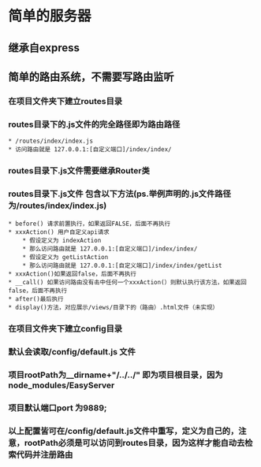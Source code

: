 # 简单的服务器
## 继承自express
## 简单的路由系统，不需要写路由监听
### 在项目文件夹下建立routes目录
### routes目录下的.js文件的完全路径即为路由路径
    * /routes/index/index.js 
    * 访问路由就是 127.0.0.1:[自定义端口]/index/index/
### routes目录下.js文件需要继承Router类
### routes目录下.js文件 包含以下方法(ps.举例声明的.js文件路径为/routes/index/index.js)
    * before() 请求前置执行，如果返回FALSE，后面不再执行
    * xxxAction() 用户自定义api请求
        * 假设定义为 indexAction
        * 那么访问路由就是 127.0.0.1:[自定义端口]/index/index/
        * 假设定义为 getListAction
        * 那么访问路由就是 127.0.0.1:[自定义端口]/index/index/getList
    * xxxAction()如果返回false，后面不再执行
    * __call() 如果访问路由没有击中任何一个xxxAction(）则默认执行该方法，如果返回false，后面不再执行
    * after()最后执行
    * display()方法，对应展示/views/目录下的（路由）.html文件（未实现）
### 在项目文件夹下建立config目录
### 默认会读取/config/default.js 文件
### 项目rootPath为__dirname+"/../../" 即为项目根目录，因为node_modules/EasyServer
### 项目默认端口port 为9889;
### 以上配置皆可在/config/default.js文件中重写，定义为自己的，注意，rootPath必须是可以访问到routes目录，因为这样才能自动去检索代码并注册路由